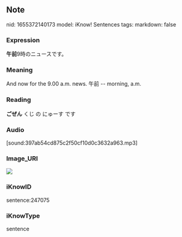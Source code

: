## Note
nid: 1655372140173
model: iKnow! Sentences
tags: 
markdown: false

### Expression
<b>午前</b>9時のニュースです。

### Meaning
And now for the 9.00 a.m. news.
午前 -- morning, a.m.

### Reading
<b>ごぜん</b> くじ の にゅーす です

### Audio
[sound:397ab54cd875c2f50cf10d0c3632a963.mp3]

### Image_URI
<img src="56f385bf19ba9b961577273c7b488149.jpg">

### iKnowID
sentence:247075

### iKnowType
sentence
